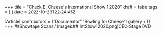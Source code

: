 +++
title = "Chuck E. Cheese's International Show 1 2020"
draft = false
tags = [ ]
date = 2022-10-23T22:24:45Z

[Article]
contributors = ["Documentor","Bowling for Cheese"]
gallery = []
+++
##Showtape Scans / Images:##
<gallery>
IntShow12020.png|CEC-Stage DVD
</gallery>